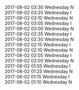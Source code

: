 2017-08-02 03:30 Wednesday  N  
2017-08-02 03:25 Wednesday  I  
2017-08-02 03:10 Wednesday  N  
2017-08-02 03:05 Wednesday  I  
2017-08-02 03:00 Wednesday  N  
2017-08-02 02:35 Wednesday  I  
2017-08-02 02:30 Wednesday  N  
2017-08-02 02:15 Wednesday  I  
2017-08-02 02:10 Wednesday  N  
2017-08-02 02:05 Wednesday  I  
2017-08-02 02:00 Wednesday  N  
2017-08-02 01:55 Wednesday  I  
2017-08-02 01:25 Wednesday  N  
2017-08-02 01:15 Wednesday  I  
2017-08-02 01:10 Wednesday  N  
